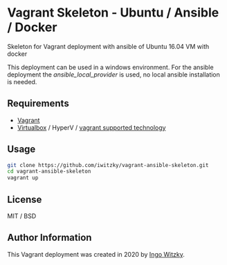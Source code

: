# Vagrant Skeleton - Ubuntu / Ansible / Docker

Skeleton for Vagrant deployment with ansible of Ubuntu 16.04 VM with docker

This deployment can be used in a windows environment.
For the ansible deployment the _ansible_local_provider_ is used,
no local ansible installation is needed.

## Requirements
- [Vagrant](https://www.vagrantup.com/)
- [Virtualbox](https://www.virtualbox.org/) / HyperV / [vagrant supported technology](https://www.vagrantup.com/docs/providers/)

## Usage
```bash
git clone https://github.com/iwitzky/vagrant-ansible-skeleton.git
cd vagrant-ansible-skeleton
vagrant up
```

## License
MIT / BSD

## Author Information
This Vagrant deployment was created in 2020 by [Ingo Witzky](https://github.com/iWitzky).
